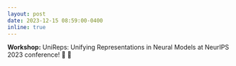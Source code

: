 ```yaml
---
layout: post
date: 2023-12-15 08:59:00-0400
inline: true
---
```


<b> Workshop:</b> UniReps: Unifying Representations in Neural Models at NeurIPS 2023 conference!  🎉 🍊